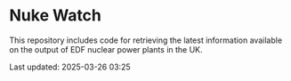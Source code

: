 # Nuke Watch

This repository includes code for retrieving the latest information available on the output of EDF nuclear power plants in the UK.

Last updated: 2025-03-26 03:25
